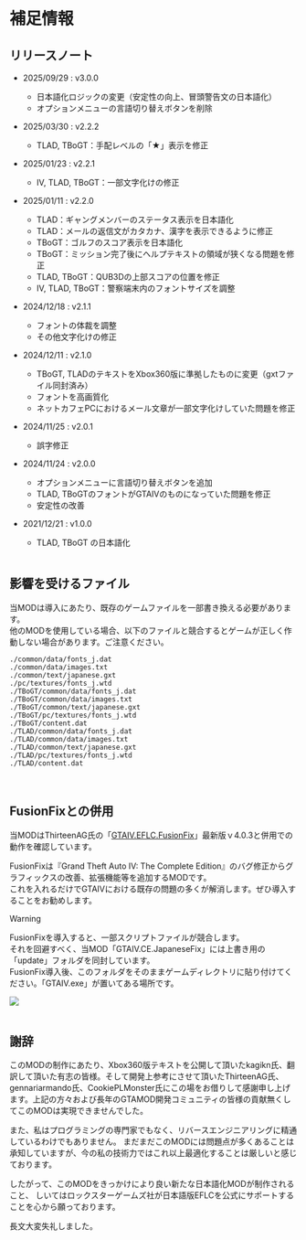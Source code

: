 # 補足情報

## リリースノート
- 2025/09/29 : v3.0.0
  - 日本語化ロジックの変更（安定性の向上、冒頭警告文の日本語化）
  - オプションメニューの言語切り替えボタンを削除


- 2025/03/30 : v2.2.2
  - TLAD, TBoGT：手配レベルの「★」表示を修正


- 2025/01/23 : v2.2.1
  - IV, TLAD, TBoGT：一部文字化けの修正


- 2025/01/11 : v2.2.0
  - TLAD：ギャングメンバーのステータス表示を日本語化
  - TLAD：メールの返信文がカタカナ、漢字を表示できるように修正
  - TBoGT：ゴルフのスコア表示を日本語化
  - TBoGT：ミッション完了後にヘルプテキストの領域が狭くなる問題を修正
  - TLAD, TBoGT：QUB3Dの上部スコアの位置を修正
  - IV, TLAD, TBoGT：警察端末内のフォントサイズを調整


- 2024/12/18 : v2.1.1
  - フォントの体裁を調整
  - その他文字化けの修正


- 2024/12/11 : v2.1.0
  - TBoGT, TLADのテキストをXbox360版に準拠したものに変更（gxtファイル同封済み）
  - フォントを高画質化
  - ネットカフェPCにおけるメール文章が一部文字化けしていた問題を修正


- 2024/11/25 : v2.0.1
  - 誤字修正


- 2024/11/24 : v2.0.0
  - オプションメニューに言語切り替えボタンを追加
  - TLAD, TBoGTのフォントがGTAIVのものになっていた問題を修正
  - 安定性の改善


- 2021/12/21 : v1.0.0
  - TLAD, TBoGT の日本語化
<br><br>

## 影響を受けるファイル
当MODは導入にあたり、既存のゲームファイルを一部書き換える必要があります。  
他のMODを使用している場合、以下のファイルと競合するとゲームが正しく作動しない場合があります。ご注意ください。

```
./common/data/fonts_j.dat
./common/data/images.txt
./common/text/japanese.gxt
./pc/textures/fonts_j.wtd
./TBoGT/common/data/fonts_j.dat
./TBoGT/common/data/images.txt
./TBoGT/common/text/japanese.gxt
./TBoGT/pc/textures/fonts_j.wtd
./TBoGT/content.dat
./TLAD/common/data/fonts_j.dat
./TLAD/common/data/images.txt
./TLAD/common/text/japanese.gxt
./TLAD/pc/textures/fonts_j.wtd
./TLAD/content.dat
```
<br>

## FusionFixとの併用
当MODはThirteenAG氏の「[GTAIV.EFLC.FusionFix](https://github.com/ThirteenAG/GTAIV.EFLC.FusionFix)」最新版ｖ4.0.3と併用での動作を確認しています。

FusionFixは『Grand Theft Auto IV: The Complete Edition』のバグ修正からグラフィックスの改善、拡張機能等を追加するMODです。  
これを入れるだけでGTAIVにおける既存の問題の多くが解消します。ぜひ導入することをお勧めします。

> [!WARNING]
> FusionFixを導入すると、一部スクリプトファイルが競合します。  
> それを回避すべく、当MOD「GTAIV.CE.JapaneseFix」には上書き用の「update」フォルダを同封しています。  
> FusionFix導入後、このフォルダをそのままゲームディレクトリに貼り付けてください。「GTAIV.exe」が置いてある場所です。

![](./img/i_cap_03.png?raw=true)
<br><br>

## 謝辞
このMODの制作にあたり、Xbox360版テキストを公開して頂いたkagikn氏、翻訳して頂いた有志の皆様。そして開発上参考にさせて頂いたThirteenAG氏、gennariarmando氏、CookiePLMonster氏にこの場をお借りして感謝申し上げます。上記の方々および長年のGTAMOD開発コミュニティの皆様の貢献無くしてこのMODは実現できませんでした。

また、私はプログラミングの専門家でもなく、リバースエンジニアリングに精通しているわけでもありません。
まだまだこのMODには問題点が多くあることは承知していますが、今の私の技術力ではこれ以上最適化することは厳しいと感じております。 

したがって、このMODをきっかけにより良い新たな日本語化MODが制作されること、
しいてはロックスターゲームズ社が日本語版EFLCを公式にサポートすることを心から願っております。  

長文大変失礼しました。



